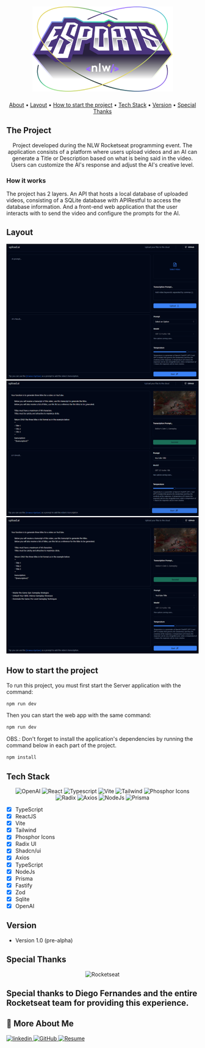<h1 align="center">
	<a href="assets/logo-nlw-esports.svg">
		<img src="assets/logo-nlw-esports.svg" alt="eSports <nlw/>" width="369" height="223"/>
	</a>
</h1>

 </h1>

 <p align="center">
	<a href="#-about">About</a> •
	<a href="#-layout">Layout</a> • 
	<a href="#-start-project">How to start the project</a> • 
	<a href="#-tech">Tech Stack</a> • 
	<a href="#-version">Version</a> •
	<a href="#-special-thanks">Special Thanks</a>
</p>
	
	
</h1>

<a id="-about"></a>

## The Project

<p align="center"> 
	Project developed during the NLW Rocketseat programming event.
The application consists of a platform where users upload videos and an AI can generate a Title or Description based on what is being said in the video. Users can customize the AI's response and adjust the AI's creative level.
	
</p>

<p align="center"> 
	<h3 align="left">How it works</h3>
	The project has 2 layers. An API that hosts a local database of uploaded videos, consisting of a SQLite database with APIRestful to access the database information. And a front-end web application that the user interacts with to send the video and configure the prompts for the AI.
</p>

<a id="-layout"></a>

## Layout

<p align="center">
	<img src="assets/Screenshot 2023-09-14 215616.png" alt="Web App <nlw/>"/>
	<img src="assets/Screenshot 2023-09-14 215417.png" alt="Web App <nlw/>"/>
	<img src="assets/Screenshot 2023-09-14 215527.png" alt="Web App <nlw/>"/>
</p>

<a id="-start-project"></a>

## How to start the project

To run this project, you must first start the Server application with the command:

```bash
npm run dev
```

Then you can start the web app with the same command:

```bash
npm run dev
```

OBS.: Don't forget to install the application's dependencies by running the command below in each part of the project.

```bash
npm install
```

<a id="-tech"></a>

## Tech Stack

 <p align="center">
 <img width="24" height="24" src="https://seeklogo.com/images/C/chatgpt-logo-02AFA704B5-seeklogo.com.png" alt="OpenAI"/>
	<img width="24" height="24" src="https://cdn.icon-icons.com/icons2/2415/PNG/512/react_original_logo_icon_146374.png" alt="React"/> <img width="24" height="24" src="https://cdn.icon-icons.com/icons2/2415/PNG/512/typescript_original_logo_icon_146317.png" alt="Typescript"/>
	<img width="24" height="24" src="https://seeklogo.com/images/V/vite-logo-BFD4283991-seeklogo.com.png" alt="Vite"/>
	<img width="24" height="24" src="https://cdn.icon-icons.com/icons2/2107/PNG/512/file_type_tailwind_icon_130128.png" alt="Tailwind"/>
	<img width="24" height="24" src="https://cdn.icon-icons.com/icons2/2718/PNG/512/phosphor_logo_icon_174315.png" alt="Phosphor Icons"/>
	<img width="24" height="24" src="https://avatars.githubusercontent.com/u/75042455?s=200&v=4" alt="Radix"/>
	<img width="75" height="12" src="https://seeklogo.com/images/A/axios-logo-CD0C90458F-seeklogo.com.png" alt="Axios"/>
	<img width="24" height="24" src="https://cdn.icon-icons.com/icons2/2415/PNG/512/nodejs_plain_logo_icon_146409.png" alt="NodeJs"/>
	<img width="24" height="24" src="https://cdn.icon-icons.com/icons2/2107/PNG/512/file_type_light_prisma_icon_130444.png" alt="Prisma"/>
</p>

- [x] TypeScript
- [x] ReactJS
- [x] Vite
- [x] Tailwind
- [x] Phosphor Icons
- [x] Radix UI
- [x] Shadcn/ui
- [x] Axios
- [x] TypeScript
- [x] NodeJs
- [x] Prisma
- [x] Fastify
- [x] Zod
- [x] Sqlite
- [x] OpenAI

<a id="-version"></a>

## Version

- Version 1.0 (pre-alpha)

<a id="-special-thanks"></a>

## Special Thanks

<p align="center"> 
	<img src="https://ia802806.us.archive.org/30/items/github.com-Rocketseat-unform_-_2020-02-21_01-23-46/cover.jpg" alt="Rocketseat" width="120" height="120"/>
</p>

<p align="center">
	<h2>Special thanks to Diego Fernandes and the entire Rocketseat team for providing this experience.</h2>
</p>

## 🔗 More About Me

[![linkedin](https://img.shields.io/badge/linkedin-0A66C2?style=for-the-badge&logo=linkedin&logoColor=white)
](https://www.linkedin.com/in/f%C3%A1bio-pelagaggi-61551a1a8/)
[![GitHub](https://img.shields.io/badge/github-0A66C2?style=for-the-badge&logo=github&logoColor=white)
](https://github.com/FabioPelagaggi?tab=repositories)
[![Resume](https://img.shields.io/badge/Resume-0A66C2?style=for-the-badge&logo=git&logoColor=white)
](https://fabio.pelagaggi.com/)
